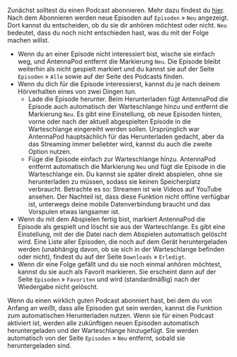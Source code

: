 Zunächst solltest du einen Podcast abonnieren. Mehr dazu findest du
[hier](/de/documentation/getting-started/subscribe). Nach dem Abonnieren werden
neue Episoden auf `Episoden` » `Neu` angezeigt. Dort kannst du entscheiden, ob
du sie dir anhören möchtest oder nicht. `Neu` bedeutet, dass du noch nicht
entschieden hast, was du mit der Folge machen willst.

- Wenn du an einer Episode nicht interessiert bist, wische sie einfach weg, und
AntennaPod entfernt die Markierung `Neu`. Die Episode bleibt weiterhin als
nicht gespielt markiert und du kannst sie auf der Seite `Episoden` » `Alle`
sowie auf der Seite des Podcasts finden.
- Wenn du dich für die Episode interessierst, kannst du je nach deinem
Hörverhalten eines von zwei Dingen tun.
   - Lade die Episode herunter. Beim Herunterladen fügt AntennaPod die Episode auch
automatisch der Warteschlange hinzu und entfernt die Markierung `Neu`. Es gibt
eine Einstellung, ob neue Episoden hinten, vorne oder nach der aktuell
abgespielten Episode in die Warteschlange eingereiht werden sollen. Ursprünglich
war AntennaPod hauptsächlich für das Herunterladen gedacht, aber da das
Streaming immer beliebter wird, kannst du auch die zweite Option nutzen.
   - Füge die Episode einfach zur Warteschlange hinzu. AntennaPod entfernt
automatisch die Markierung `Neu` und fügt die Episode in die Warteschlange
ein. Du kannst sie später direkt abspielen, ohne sie herunterladen zu müssen,
sodass sie keinen Speicherplatz verbraucht. Betrachte es so: Streamen ist wie
Videos auf YouTube ansehen. Der Nachteil ist, dass diese Funktion nicht offline
verfügbar ist, unterwegs deine mobile Datenverbindung braucht und das Vorspulen
etwas langsamer ist.
- Wenn du mit dem Abspielen fertig bist, markiert AntennaPod die Episode als
gespielt und löscht sie aus der Warteschlange. Es gibt eine Einstellung, mit
der die Datei nach dem Abspielen automatisch gelöscht wird. Eine Liste aller
Episoden, die noch auf dem Gerät heruntergeladen werden (unabhängig davon, ob
sie sich in der Warteschlange befinden oder nicht), findest du auf der Seite
`Downloads` » `Erledigt`.
- Wenn dir eine Folge gefällt und du sie noch einmal anhören möchtest, kannst du
sie auch als Favorit markieren. Sie erscheint dann auf der Seite `Episoden` »
`Favoriten` und wird (standardmäßig) nach der Wiedergabe nicht gelöscht.

Wenn du einen wirklich guten Podcast abonniert hast, bei dem du von Anfang an
weißt, dass alle Episoden gut sein werden, kannst die Funktion zum automatischen
Herunterladen nutzen. Wenn sie für einen Podcast aktiviert ist, werden alle
zukünftigen neuen Episoden automatisch heruntergeladen und der Warteschlange
hinzugefügt. Sie werden automatisch von der Seite `Episoden` » `Neu` entfernt,
sobald sie heruntergeladen sind.
